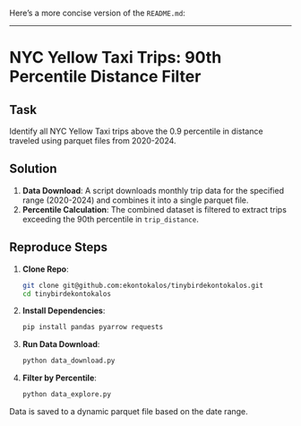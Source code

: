 Here’s a more concise version of the `README.md`:

---

# NYC Yellow Taxi Trips: 90th Percentile Distance Filter

## Task
Identify all NYC Yellow Taxi trips above the 0.9 percentile in distance traveled using parquet files from 2020-2024.

## Solution
1. **Data Download**: A script downloads monthly trip data for the specified range (2020-2024) and combines it into a single parquet file.
2. **Percentile Calculation**: The combined dataset is filtered to extract trips exceeding the 90th percentile in `trip_distance`.

## Reproduce Steps
1. **Clone Repo**:
   ```bash
   git clone git@github.com:ekontokalos/tinybirdekontokalos.git
   cd tinybirdekontokalos
   ```
2. **Install Dependencies**:
   ```bash
   pip install pandas pyarrow requests
   ```
3. **Run Data Download**:
   ```bash
   python data_download.py
   ```
4. **Filter by Percentile**:
   ```bash
   python data_explore.py
   ```

Data is saved to a dynamic parquet file based on the date range.
